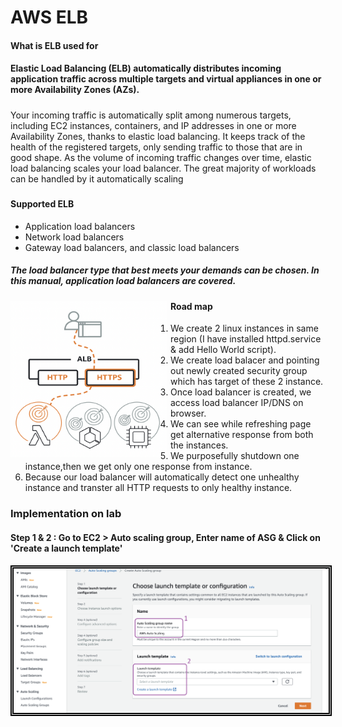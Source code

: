 # AWS ELB #

#### What is ELB used for ####

#### Elastic Load Balancing (ELB) automatically distributes incoming application traffic across multiple targets and virtual appliances in one or more Availability Zones (AZs). ####

##### 
Your incoming traffic is automatically split among numerous targets, including EC2 instances, containers, and IP addresses in one or more Availability Zones, thanks to elastic load balancing. It keeps track of the health of the registered targets, only sending traffic to those that are in good shape. As the volume of incoming traffic changes over time, elastic load balancing scales your load balancer. The great majority of workloads can be handled by it automatically scaling 
#####

#### Supported ELB ###
- Application load balancers
- Network load balancers 
- Gateway load balancers, and classic load balancers


##### The load balancer type that best meets your demands can be chosen. In this manual, application load balancers are covered. #####

<img src="/AWS ELB - Elastic Load Balancer/Apps_ELB.png" width="250px" height="250px"
     alt="Application Load Balancer"
     style="float: left; margin-right: 6px;" />

#### Road map ####

1) We create 2 linux instances in same region (I have installed httpd.service & add Hello World script).
2) We create load balacer and pointing out newly created security group which has target of these 2 instance.
3) Once load balancer is created, we access load balancer IP/DNS on browser.
4) We can see while refreshing page get alternative response from both the instances.
5) We purposefully shutdown one instance,then we get only one response from instance.
6) Because our load balancer will automatically detect one unhealthy instance and transter all HTTP requests to only healthy instance.

### Implementation on lab ###

#### Step 1 & 2 : Go to EC2 > Auto scaling group, Enter name of ASG & Click on 'Create a launch template'
####
<img src="/AWS ASG - Auto Scaling Group/Images/AWS ASG 00001.png" width="auto" height="auto" style="border:5px double black;"
     alt="Application Load Balancer"
     style="float: left; margin-right: 6px;" />
####

     
